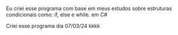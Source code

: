 Eu criei esse programa com base em meus estudos sobre estruturas condicionais como: if, else e while.  em C#

Criei  esse  programa dia 07/03/24 kkkk
